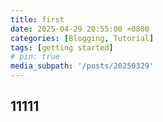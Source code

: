 ```yaml
---
title: first
date: 2025-04-29 20:55:00 +0800
categories: [Blogging, Tutorial]
tags: [getting started]
# pin: true
media_subpath: '/posts/20250329'
---
```


## 11111


